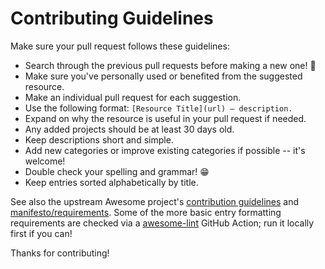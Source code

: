 # Contributing Guidelines

Make sure your pull request follows these guidelines:

- Search through the previous pull requests before making a new one! 🙏
- Make sure you've personally used or benefited from the suggested resource.
- Make an individual pull request for each suggestion.
- Use the following format: `[Resource Title](url) — description.`
- Expand on why the resource is useful in your pull request if needed.
- Any added projects should be at least 30 days old.
- Keep descriptions short and simple.
- Add new categories or improve existing categories if possible -- it's welcome!
- Double check your spelling and grammar! 😁
- Keep entries sorted alphabetically by title.

See also the upstream Awesome project's [contribution guidelines](https://github.com/sindresorhus/awesome/blob/main/contributing.md) and [manifesto/requirements](https://github.com/sindresorhus/awesome/blob/main/awesome.md). Some of the more basic entry formatting requirements are checked via a [awesome-lint](https://github.com/sindresorhus/awesome-lint) GitHub Action; run it locally first if you can!

Thanks for contributing!
